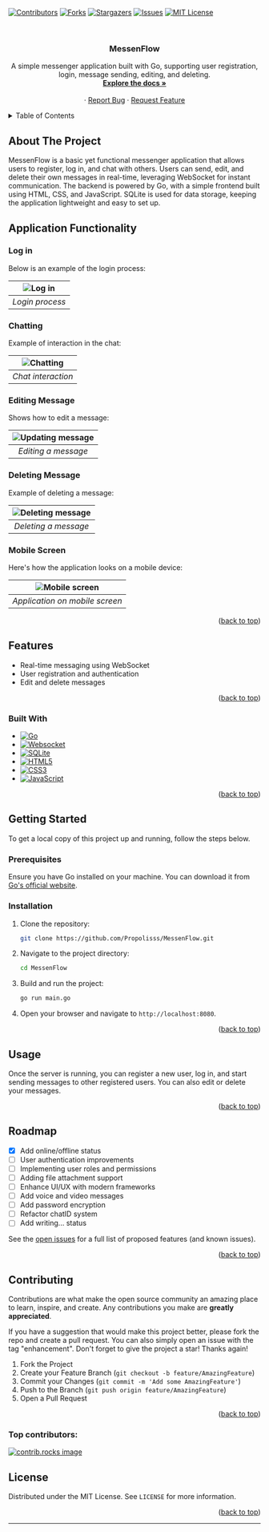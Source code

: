 <a id="readme-top"></a>

[![Contributors][contributors-shield]][contributors-url]
[![Forks][forks-shield]][forks-url]
[![Stargazers][stars-shield]][stars-url]
[![Issues][issues-shield]][issues-url]
[![MIT License][license-shield]][license-url]

<br />
<div align="center">
  <h3 align="center">MessenFlow</h3>

  <p align="center">
    A simple messenger application built with Go, supporting user registration, login, message sending, editing, and deleting.
    <br />
    <a href="https://github.com/Propolisss/MessenFlow"><strong>Explore the docs »</strong></a>
    <br />
    <br />
    ·
    <a href="https://github.com/Propolisss/MessenFlow/issues/new?labels=bug&template=bug-report---.md">Report Bug</a>
    ·
    <a href="https://github.com/Propolisss/MessenFlow/issues/new?labels=enhancement&template=feature-request---.md">Request Feature</a>
  </p>
</div>

<!-- TABLE OF CONTENTS -->
<details>
  <summary>Table of Contents</summary>
  <ol>
    <li>
      <a href="#about-the-project">About The Project</a>
      <ul>
        <li><a href="#application-functionality">Application Functionality</a></li>
        <li><a href="#built-with">Built With</a></li>
      </ul>
    </li>
    <li>
      <a href="#getting-started">Getting Started</a>
      <ul>
        <li><a href="#prerequisites">Prerequisites</a></li>
        <li><a href="#installation">Installation</a></li>
      </ul>
    </li>
    <li><a href="#usage">Usage</a></li>
    <li><a href="#roadmap">Roadmap</a></li>
    <li><a href="#contributing">Contributing</a></li>
    <li><a href="#license">License</a></li>
  </ol>
</details>

<!-- ABOUT THE PROJECT -->

## About The Project

MessenFlow is a basic yet functional messenger application that allows users to register, log in, and chat with others.
Users can send, edit, and delete their own messages in real-time, leveraging WebSocket for instant communication. The
backend is powered by Go, with a simple frontend built using HTML, CSS, and JavaScript. SQLite is used for data storage,
keeping the application lightweight and easy to set up.

## Application Functionality

### Log in

Below is an example of the login process:

| ![Log in](media/loging.gif) |
|:---------------------------:|
|       *Login process*       |

### Chatting

Example of interaction in the chat:

| ![Chatting](media/chatting.gif) |
|:-------------------------------:|
|       *Chat interaction*        |

### Editing Message

Shows how to edit a message:

| ![Updating message](media/updating.gif) |
|:---------------------------------------:|
|           *Editing a message*           |

### Deleting Message

Example of deleting a message:

| ![Deleting message](media/deleting.gif) |
|:---------------------------------------:|
|          *Deleting a message*           |

### Mobile Screen

Here's how the application looks on a mobile device:

| ![Mobile screen](media/mobile.png) |
|:----------------------------------:|
|   *Application on mobile screen*   |

<p align="right">(<a href="#readme-top">back to top</a>)</p>

## Features

- Real-time messaging using WebSocket
- User registration and authentication
- Edit and delete messages

<p align="right">(<a href="#readme-top">back to top</a>)</p>

### Built With

* [![Go][Go-pic]][Go-url]
* [![Websocket][Websocket-pic]][WebSocket-url]
* [![SQLite][SQLite-pic]][SQLite-url]
* [![HTML5][HTML-pic]][HTML-url]
* [![CSS3][CSS-pic]][CSS-url]
* [![JavaScript][JS-pic]][JS-url]

<p align="right">(<a href="#readme-top">back to top</a>)</p>

<!-- GETTING STARTED -->

## Getting Started

To get a local copy of this project up and running, follow the steps below.

### Prerequisites

Ensure you have Go installed on your machine. You can download it from [Go's official website](https://golang.org/dl/).

### Installation

1. Clone the repository:
   ```sh
   git clone https://github.com/Propolisss/MessenFlow.git
   ```
2. Navigate to the project directory:
   ```sh
   cd MessenFlow
   ```
3. Build and run the project:
   ```sh
   go run main.go
   ```
4. Open your browser and navigate to `http://localhost:8080`.

<p align="right">(<a href="#readme-top">back to top</a>)</p>

<!-- USAGE EXAMPLES -->

## Usage

Once the server is running, you can register a new user, log in, and start sending messages to other registered users.
You can also edit or delete your messages.

<p align="right">(<a href="#readme-top">back to top</a>)</p>

<!-- ROADMAP -->

## Roadmap

- [x] Add online/offline status
- [ ] User authentication improvements
- [ ] Implementing user roles and permissions
- [ ] Adding file attachment support
- [ ] Enhance UI/UX with modern frameworks
- [ ] Add voice and video messages
- [ ] Add password encryption
- [ ] Refactor chatID system
- [ ] Add writing... status

See the [open issues](https://github.com/Propolisss/MessenFlow/issues) for a full list of proposed features (and known
issues).

<p align="right">(<a href="#readme-top">back to top</a>)</p>

<!-- CONTRIBUTING -->

## Contributing

Contributions are what make the open source community an amazing place to learn, inspire, and create. Any contributions
you make are **greatly appreciated**.

If you have a suggestion that would make this project better, please fork the repo and create a pull request. You can
also simply open an issue with the tag "enhancement". Don't forget to give the project a star! Thanks again!

1. Fork the Project
2. Create your Feature Branch (`git checkout -b feature/AmazingFeature`)
3. Commit your Changes (`git commit -m 'Add some AmazingFeature'`)
4. Push to the Branch (`git push origin feature/AmazingFeature`)
5. Open a Pull Request

<p align="right">(<a href="#readme-top">back to top</a>)</p>

### Top contributors:

<a href="https://github.com/Propolisss/MessenFlow/graphs/contributors">
  <img src="https://contrib.rocks/image?repo=Propolisss/MessenFlow" alt="contrib.rocks image" />
</a>

<!-- LICENSE -->

## License

Distributed under the MIT License. See `LICENSE` for more information.

<p align="right">(<a href="#readme-top">back to top</a>)</p>

<!-- MARKDOWN LINKS & IMAGES -->

[contributors-shield]: https://img.shields.io/github/contributors/Propolisss/MessenFlow.svg?style=for-the-badge

[contributors-url]: https://github.com/Propolisss/MessenFlow/graphs/contributors

[forks-shield]: https://img.shields.io/github/forks/Propolisss/MessenFlow.svg?style=for-the-badge

[forks-url]: https://github.com/Propolisss/MessenFlow/network/members

[stars-shield]: https://img.shields.io/github/stars/Propolisss/MessenFlow.svg?style=for-the-badge

[stars-url]: https://github.com/Propolisss/MessenFlow/stargazers

[issues-shield]: https://img.shields.io/github/issues/Propolisss/MessenFlow.svg?style=for-the-badge

[issues-url]: https://github.com/Propolisss/MessenFlow/issues

[license-shield]: https://img.shields.io/github/license/Propolisss/MessenFlow.svg?style=for-the-badge

[license-url]: https://github.com/Propolisss/MessenFlow/blob/master/LICENSE

[Go-pic]: https://img.shields.io/badge/Go-00ADD8?style=for-the-badge&logo=go&logoColor=white

[HTML-pic]: https://img.shields.io/badge/HTML5-E34F26?style=for-the-badge&logo=html5&logoColor=white

[JS-pic]: https://img.shields.io/badge/JavaScript-F7DF1E?style=for-the-badge&logo=javascript&logoColor=black

[CSS-pic]: https://img.shields.io/badge/CSS3-1572B6?style=for-the-badge&logo=css3&logoColor=white

[Websocket-pic]: https://img.shields.io/badge/WebSocket-007ACC?style=for-the-badge&logo=websocket&logoColor=white

[SQLite-pic]: https://img.shields.io/badge/SQLite-003B57?style=for-the-badge&logo=sqlite&logoColor=white

[Go-url]: https://golang.org/

[SQLite-url]: https://www.sqlite.org/

[WebSocket-url]: https://github.com/gorilla/websocket 

[HTML-url]: https://developer.mozilla.org/en-US/docs/Web/Guide/HTML/HTML5

[CSS-url]: https://developer.mozilla.org/en-US/docs/Web/CSS/CSS3

[JS-url]: https://developer.mozilla.org/en-US/docs/Web/JavaScript

---
